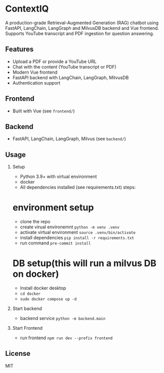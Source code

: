 # ContextIQ

A production-grade Retrieval-Augmented Generation (RAG) chatbot using FastAPI, LangChain, LangGraph and MilvusDB backend and Vue frontend. Supports YouTube transcript and PDF ingestion for question answering.

## Features
- Upload a PDF or provide a YouTube URL
- Chat with the content (YouTube transcript or PDF)
- Modern Vue frontend
- FastAPI backend with LangChain, LangGraph, MilvusDB
- Authentication support

## Frontend
- Built with Vue (see `frontend/`)

## Backend
- FastAPI, LangChain, LangGraph, Milvus (see `backend/`)

## Usage
1. Setup
    - Python 3.9+ with virtual environment
    - docker
    - All dependencies installed (see requirements.txt)
    steps:
    # environment setup
    - clone the repo
    - create virual environemnt `python -m venv .venv`
    - activate virtual environment `source .venv/bin/activate`
    - install dependencies `pip install -r requirements.txt`
    - run command `pre-commit install`

    # DB setup(this will run a milvus DB on docker)
    - Install docker desktop
    - `cd docker`
    - `sudo docker compose up -d`

2. Start backend
    - backend service `python -m backend.main`
3. Start Frontend
    - run frontend `npm run dev --prefix frontend`

## License
MIT
